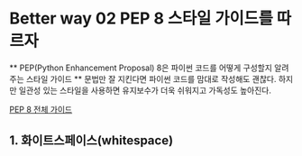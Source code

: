 # Better way 02 PEP 8 스타일 가이드를 따르자

** PEP(Python Enhancement Proposal) 8은 파이썬 코드를 어떻게 구성할지 알려주는 스타일 가이드 **
문법만 잘 지킨다면 파이썬 코드를 맘대로 작성해도 괜찮다. 하지만 일관성 있는 스타일을 사용하면 유지보수가 더욱 쉬워지고 가독성도 높아진다.

[PEP 8 전체 가이드](https://www.python.org/dev/peps/pep-0008/)

## 1. 화이트스페이스(whitespace)
